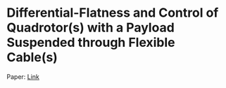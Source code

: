 # Differential-Flatness and Control of Quadrotor(s) with a Payload Suspended through Flexible Cable(s)

Paper: [Link](https://hybrid-robotics.berkeley.edu/publications/ICC2018_MultiQuadLoad_FlexCable.pdf)
